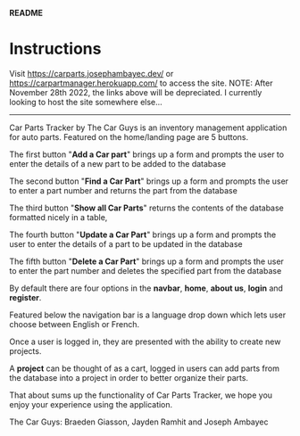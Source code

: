 **README**

# Instructions 

Visit https://carparts.josephambayec.dev/ or https://carpartmanager.herokuapp.com/ to access the site.
NOTE: After November 28th 2022, the links above will be depreciated. I currently looking to host the site somewhere else...
_______________________________

Car Parts Tracker by The Car Guys is an inventory management application for auto parts. Featured on the home/landing page are 5 buttons.

The first button "**Add a Car part**" brings up a form and prompts the user to enter the details of a new part to be added to the database

The second button "**Find a Car Part**" brings up a form and prompts the user to enter a part number and returns the part from the database

The third button "**Show all Car Parts**" returns the contents of the database formatted nicely in a table, 

The fourth button "**Update a Car Part**" brings up a form and prompts the user to enter the details of a part to be updated in the database

The fifth button "**Delete a Car Part**" brings up a form and prompts the user to enter the part number and deletes the specified part from the database

By default there are four options in the **navbar**, **home**, **about us**, **login** and **register**.

Featured below the navigation bar is a language drop down which lets user choose between English or French.

Once a user is logged in, they are presented with the ability to create new projects.

A **project** can be thought of as a cart, logged in users can add parts from the database into a project in order to better organize their parts.

That about sums up the functionality of Car Parts Tracker, we hope you enjoy your experience using the application.

The Car Guys: Braeden Giasson, Jayden Ramhit and Joseph Ambayec
